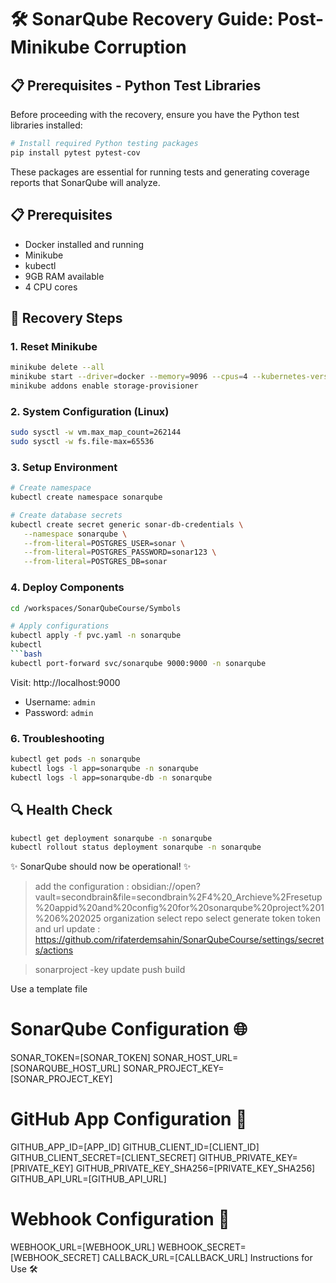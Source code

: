 # 🛠️ SonarQube Recovery Guide: Post-Minikube Corruption

## 📋 Prerequisites - Python Test Libraries

Before proceeding with the recovery, ensure you have the Python test libraries installed:

```bash
# Install required Python testing packages
pip install pytest pytest-cov
```

These packages are essential for running tests and generating coverage reports that SonarQube will analyze.

## 📋 Prerequisites

- Docker installed and running
- Minikube
- kubectl
- 9GB RAM available
- 4 CPU cores

## 🔄 Recovery Steps

### 1. Reset Minikube

```bash
minikube delete --all
minikube start --driver=docker --memory=9096 --cpus=4 --kubernetes-version=v1.27.3
minikube addons enable storage-provisioner
```

### 2. System Configuration (Linux)

```bash
sudo sysctl -w vm.max_map_count=262144
sudo sysctl -w fs.file-max=65536
```

### 3. Setup Environment

```bash
# Create namespace
kubectl create namespace sonarqube

# Create database secrets
kubectl create secret generic sonar-db-credentials \
   --namespace sonarqube \
   --from-literal=POSTGRES_USER=sonar \
   --from-literal=POSTGRES_PASSWORD=sonar123 \
   --from-literal=POSTGRES_DB=sonar
```

### 4. Deploy Components

```bash
cd /workspaces/SonarQubeCourse/Symbols

# Apply configurations
kubectl apply -f pvc.yaml -n sonarqube
kubectl
```bash
kubectl port-forward svc/sonarqube 9000:9000 -n sonarqube
```

Visit: http://localhost:9000
- Username: `admin`
- Password: `admin`

### 6. Troubleshooting

```bash
kubectl get pods -n sonarqube
kubectl logs -l app=sonarqube -n sonarqube
kubectl logs -l app=sonarqube-db -n sonarqube
```

## 🔍 Health Check

```bash
kubectl get deployment sonarqube -n sonarqube
kubectl rollout status deployment sonarqube -n sonarqube
```

✨ SonarQube should now be operational! ✨
> add the configuration : obsidian://open?vault=secondbrain&file=secondbrain%2F4%20_Archieve%2Fresetup%20appid%20and%20config%20for%20sonarqube%20project%201%206%202025
> organization select 
> repo select
> generate token 
> token and url update : https://github.com/rifaterdemsahin/SonarQubeCourse/settings/secrets/actions

> sonarproject -key update 
> push 
build 

Use a template file 
# SonarQube Configuration 🌐
SONAR_TOKEN=[SONAR_TOKEN]
SONAR_HOST_URL=[SONARQUBE_HOST_URL]
SONAR_PROJECT_KEY=[SONAR_PROJECT_KEY]

# GitHub App Configuration 🔑
GITHUB_APP_ID=[APP_ID]
GITHUB_CLIENT_ID=[CLIENT_ID]
GITHUB_CLIENT_SECRET=[CLIENT_SECRET]
GITHUB_PRIVATE_KEY=[PRIVATE_KEY]
GITHUB_PRIVATE_KEY_SHA256=[PRIVATE_KEY_SHA256]
GITHUB_API_URL=[GITHUB_API_URL]

# Webhook Configuration 🔗
WEBHOOK_URL=[WEBHOOK_URL]
WEBHOOK_SECRET=[WEBHOOK_SECRET]
CALLBACK_URL=[CALLBACK_URL]
Instructions for Use 🛠️